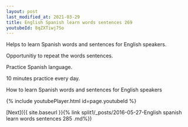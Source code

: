 ```yaml
---
layout: post
last_modified_at: 2021-03-29
title: English Spanish learn words sentences 269 
youtubeId: 8qZXTiwj7So
---
```

 
 
Helps to learn Spanish words and sentences for English speakers.

Opportunitiy to repeat the words sentences. 

Practice Spanish language. 
 
10 minutes practice every day. 
 
How to learn Spanish words and sentences for English speakers 
 
{% include youtubePlayer.html id=page.youtubeId %}
 
 
[Next]({{ site.baseurl }}{% link  split1/_posts/2016-05-27-English spanish learn words sentences 285 .md%})
 
